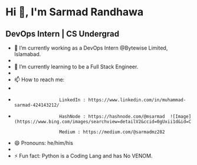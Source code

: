  #                                                                                                   Hi 👋, I'm Sarmad Randhawa
                          
##                                                                                                   DevOps Intern | CS Undergrad


- 🔭 I’m currently working as a DevOps Intern @Bytewise Limited, Islamabad.
- 
- 🌱 I’m currently learning to be a Full Stack Engineer.                                    
- 
- 📫 How to reach me: 
-                      
-                      LinkedIn : https://www.linkedin.com/in/muhammad-sarmad-424143212/
- 
                       HashNode : https://hashnode.com/@msarmad  ![Image](https://www.bing.com/images/searchview=detailV2&ccid=0gUxii1d&id=C9DC8DD3A1AAB0D66992F469A94258F6167048F3&thid=OIP.0gUxii1dJnWSK7L_JEYSsQHaF8&mediaurl=https%3a%2f%2fmedia.giphy.com%2fmedia%2f7TwUGLTuiZRSMcPOxo%2fgiphy.gif&cdnurl=https%3a%2f%2fth.bing.com%2fth%2fid%2fR.d205318a2d5d2675922bb2ff244612b1%3frik%3d80hwFvZYQqlp9A%26pid%3dImgRaw%26r%3d0&exph=433&expw=540&q=Computer+Coding+GIF&simid=608023367932390333&FORM=IRPRST&ck=8620FEC0A54E94915792726F62E30871&selectedIndex=30&ajaxhist=0&ajaxserp=0)
                       
                       Medium : https://medium.com/@sarmadmz282
                       
- 😄 Pronouns: he/him/his
- 
- ⚡ Fun fact: Python is a Coding Lang and has No VENOM.

